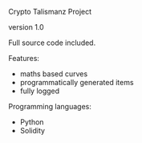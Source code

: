 Crypto Talismanz Project

version 1.0

Full source code included.

Features:
- maths based curves
- programmatically generated items
- fully logged

Programming languages:
- Python
- Solidity

